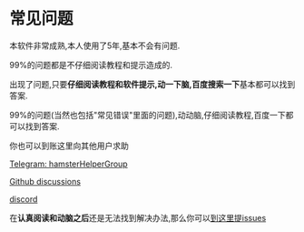 # 常见问题

本软件非常成熟,本人使用了5年,基本不会有问题.

99%的问题都是不仔细阅读教程和提示造成的.

出现了问题,只要**仔细阅读教程和软件提示,动一下脑,百度搜索一下**基本都可以找到答案.

99%的问题(当然也包括"常见错误"里面的问题),动动脑,仔细阅读教程,百度一下都可以找到答案.

你也可以到账这里向其他用户求助

[Telegram: hamsterHelperGroup](https://t.me/hamsterHelperGroup)

[Github discussions](https://github.com/HamsterHelper/HamsterHelper/discussions)

[discord](https://discord.gg/J8FQP6xP)

在**认真阅读和动脑之后**还是无法找到解决办法,那么你可以[到这里提issues](https://github.com/HamsterHelper/HamsterHelper/issues/new/choose)


